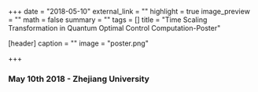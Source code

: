 +++
date = "2018-05-10"
external_link = ""
highlight = true
image_preview = ""
math = false
summary = ""
tags = []
title = "Time Scaling Transformation in Quantum Optimal Control Computation-Poster"

[header]
  caption = ""
  image = "poster.png"
  
+++
### May 10th 2018 - Zhejiang University


